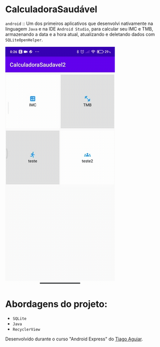 # CalculadoraSaudável
``android`` :: Um dos primeiros aplicativos que desenvolvi nativamente na linguagem ``Java`` e na IDE ``Android Studio``, para calcular seu IMC e TMB, armazenando a data e a hora atual, atualizando e deletando dados com ``SQLiteOpenHelper``.

![GIF Calculadora Saudavel](https://github.com/felipeferreira-dev/CalculadoraSaudavel/blob/master/gif_calc_saudavel_01.gif)

# Abordagens do projeto:

- ``SQLite``
- ``Java``
- ``RecyclerView``

Desenvolvido durante o curso "Android Express" do [Tiago Aguiar](https://github.com/tiago-aguiar).
